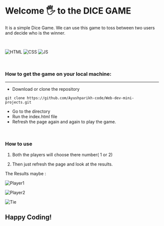 # Welcome 🖐 to the DICE GAME
It is a simple Dice Game. We can use this game to toss between two users and decide who is the winner.



<br>

![HTML](https://img.shields.io/badge/html5%20-%23E34F26.svg?&style=for-the-badge&logo=html5&logoColor=white)
![CSS](https://img.shields.io/badge/css3%20-%231572B6.svg?&style=for-the-badge&logo=css3&logoColor=white)
![JS](https://img.shields.io/badge/javascript%20-%23323330.svg?&style=for-the-badge&logo=javascript&logoColor=%23F7DF1E)

<br>

### How to get the game on your local machine:

---

- Download or clone the repository

```
git clone https://github.com/Ayushparikh-code/Web-dev-mini-projects.git
```

- Go to the directory
- Run the index.html file
- Refresh the page again and again to play the game.

<br>

### How to use 
1. Both the players will choose there number( 1 or  2)

2. Then just refresh the page and look at the results.

The Results maybe :

![Player1](images/diceGame1.png)
<br>

![Player2](images/DiceGame2.png)
<br>

![Tie](images/DiceGame3.png)

## Happy Coding!
